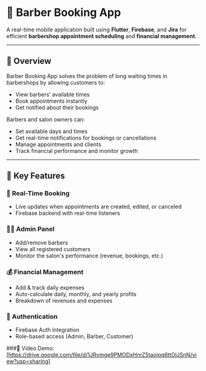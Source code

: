 # 💈 Barber Booking App

A real-time mobile application built using **Flutter**, **Firebase**, and **Jira** for efficient **barbershop appointment scheduling** and **financial management**.

---

## 📱 Overview

Barber Booking App solves the problem of long waiting times in barbershops by allowing customers to:

- View barbers’ available times
- Book appointments instantly
- Get notified about their bookings

Barbers and salon owners can:

- Set available days and times
- Get real-time notifications for bookings or cancellations
- Manage appointments and clients
- Track financial performance and monitor growth

---

## 🎯 Key Features

### 🔔 Real-Time Booking
- Live updates when appointments are created, edited, or canceled
- Firebase backend with real-time listeners

### 👨‍💼 Admin Panel
- Add/remove barbers
- View all registered customers
- Monitor the salon's performance (revenue, bookings, etc.)

### 💰 Financial Management
- Add & track daily expenses
- Auto-calculate daily, monthly, and yearly profits
- Breakdown of revenues and expenses

### 🔐 Authentication
- Firebase Auth integration
- Role-based access (Admin, Barber, Customer)

###🎥 Video Demo: [https://drive.google.com/file/d/1JRvmge9PMODxHnrZ5taojpq6ttOjJSnN/view?usp=sharing]

